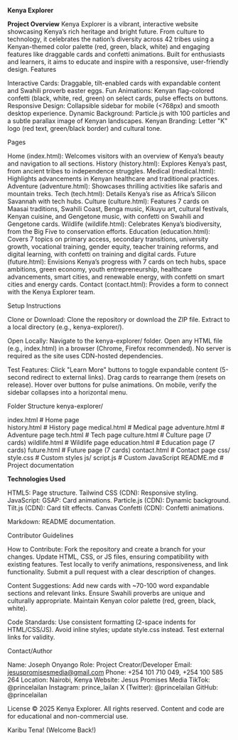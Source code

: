 **Kenya Explorer**

**Project Overview**
Kenya Explorer is a vibrant, interactive website showcasing Kenya’s rich heritage and bright future. From culture to technology, it celebrates the nation’s diversity across 42 tribes using a Kenyan-themed color palette (red, green, black, white) and engaging features like draggable cards and confetti animations. Built for enthusiasts and learners, it aims to educate and inspire with a responsive, user-friendly design.
Features

Interactive Cards: Draggable, tilt-enabled cards with expandable content and Swahili proverb easter eggs.
Fun Animations: Kenyan flag-colored confetti (black, white, red, green) on select cards, pulse effects on buttons.
Responsive Design: Collapsible sidebar for mobile (<768px) and smooth desktop experience.
Dynamic Background: Particle.js with 100 particles and a subtle parallax image of Kenyan landscapes.
Kenyan Branding: Letter "K" logo (red text, green/black border) and cultural tone.

Pages

Home (index.html): Welcomes visitors with an overview of Kenya’s beauty and navigation to all sections.
History (history.html): Explores Kenya’s past, from ancient tribes to independence struggles.
Medical (medical.html): Highlights advancements in Kenyan healthcare and traditional practices.
Adventure (adventure.html): Showcases thrilling activities like safaris and mountain treks.
Tech (tech.html): Details Kenya’s rise as Africa’s Silicon Savannah with tech hubs.
Culture (culture.html): Features 7 cards on Maasai traditions, Swahili Coast, Benga music, Kikuyu art, cultural festivals, Kenyan cuisine, and Gengetone music, with confetti on Swahili and Gengetone cards.
Wildlife (wildlife.html): Celebrates Kenya’s biodiversity, from the Big Five to conservation efforts.
Education (education.html): Covers 7 topics on primary access, secondary transitions, university growth, vocational training, gender equity, teacher training reforms, and digital learning, with confetti on training and digital cards.
Future (future.html): Envisions Kenya’s progress with 7 cards on tech hubs, space ambitions, green economy, youth entrepreneurship, healthcare advancements, smart cities, and renewable energy, with confetti on smart cities and energy cards.
Contact (contact.html): Provides a form to connect with the Kenya Explorer team.

Setup Instructions

Clone or Download:
Clone the repository or download the ZIP file.
Extract to a local directory (e.g., kenya-explorer/).


Open Locally:
Navigate to the kenya-explorer/ folder.
Open any HTML file (e.g., index.html) in a browser (Chrome, Firefox recommended).
No server is required as the site uses CDN-hosted dependencies.


Test Features:
Click "Learn More" buttons to toggle expandable content (5-second redirect to external links).
Drag cards to rearrange them (resets on release).
Hover over buttons for pulse animations.
On mobile, verify the sidebar collapses into a horizontal menu.



Folder Structure
kenya-explorer/

 index.html           # Home page  
 history.html         # History page
 medical.html         # Medical page
 adventure.html       # Adventure page
 tech.html            # Tech page
 culture.html         # Culture page (7 cards)
 wildlife.html        # Wildlife page
 education.html       # Education page (7 cards)
 future.html          # Future page (7 cards)
 contact.html         # Contact page
 css/
     style.css        # Custom styles
 js/
     script.js        # Custom JavaScript
 README.md            # Project documentation
 
**Technologies Used**

HTML5: Page structure.
Tailwind CSS (CDN): Responsive styling.
JavaScript:
GSAP: Card animations.
Particle.js (CDN): Dynamic background.
Tilt.js (CDN): Card tilt effects.
Canvas Confetti (CDN): Confetti animations.


Markdown: README documentation.

Contributor Guidelines

How to Contribute:
Fork the repository and create a branch for your changes.
Update HTML, CSS, or JS files, ensuring compatibility with existing features.
Test locally to verify animations, responsiveness, and link functionality.
Submit a pull request with a clear description of changes.


Content Suggestions:
Add new cards with ~70-100 word expandable sections and relevant links.
Ensure Swahili proverbs are unique and culturally appropriate.
Maintain Kenyan color palette (red, green, black, white).


Code Standards:
Use consistent formatting (2-space indents for HTML/CSS/JS).
Avoid inline styles; update style.css instead.
Test external links for validity.



Contact/Author

Name: Joseph Onyango
Role: Project Creator/Developer
Email: jesuspromisesmedia@gmail.com
Phone: +254 101 710 049, +254 100 585 264
Location: Nairobi, Kenya
Website: Jesus Promises Media
TikTok: @princelailan
Instagram: prince_lailan
X (Twitter): @princelailan
GitHub: @princelailan

License
© 2025 Kenya Explorer. All rights reserved. Content and code are for educational and non-commercial use.

Karibu Tena! (Welcome Back!)
